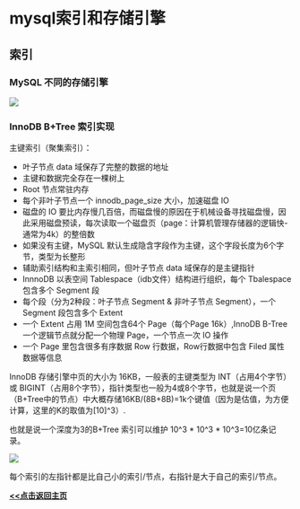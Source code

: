 # mysql索引和存储引擎

## 索引

### MySQL 不同的存储引擎

![](https://cdn.phpmianshi.cn/PicGo/20201110143846.png)

### InnoDB B+Tree 索引实现

主键索引（聚集索引）：

- 叶子节点 data 域保存了完整的数据的地址
- 主键和数据完全存在一棵树上
- Root 节点常驻内存
- 每个非叶子节点一个 innodb_page_size 大小，加速磁盘 IO
- 磁盘的 IO 要比内存慢几百倍，而磁盘慢的原因在于机械设备寻找磁盘慢，因此采用磁盘预读，每次读取一个磁盘页（page：计算机管理存储器的逻辑快-通常为4k）的整倍数
- 如果没有主键，MySQL 默认生成隐含字段作为主键，这个字段长度为6个字节，类型为长整形
- 辅助索引结构和主索引相同，但叶子节点 data 域保存的是主键指针
- InnnoDB 以表空间 Tablespace（idb文件）结构进行组织，每个 Tbalespace包含多个 Segment 段
- 每个段（分为2种段：叶子节点 Segment & 非叶子节点 Segment），一个 Segment 段包含多个 Extent
- 一个 Extent 占用 1M 空间包含64个 Page（每个Page 16k）,InnoDB B-Tree 一个逻辑节点就分配一个物理 Page，一个节点一次 IO 操作
-  一个 Page 里包含很多有序数据 Row 行数据，Row行数据中包含 Filed 属性数据等信息

InnoDB 存储引擎中页的大小为 16KB，一般表的主键类型为 INT（占用4个字节）或 BIGINT（占用8个字节），指针类型也一般为4或8个字节，也就是说一个页（B+Tree中的节点）中大概存储16KB/(8B+8B)=1k个键值（因为是估值，为方便计算，这里的K的取值为[10]^3）.

也就是说一个深度为3的B+Tree 索引可以维护 10^3 * 10^3 * 10^3=10亿条记录。

![](https://cdn.phpmianshi.cn/PicGo/20201110150352.png)

每个索引的左指针都是比自己小的索引/节点，右指针是大于自己的索引/节点。







 **<u>[<<点击返回主页](https://liudandandear.gitee.io)</u>**